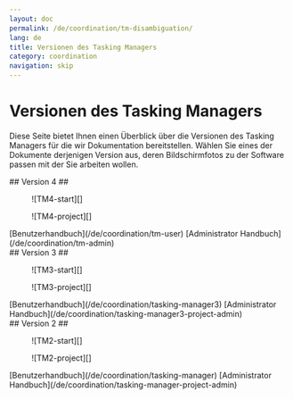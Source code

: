 ```yaml
---
layout: doc
permalink: /de/coordination/tm-disambiguation/
lang: de
title: Versionen des Tasking Managers
category: coordination
navigation: skip
---
```


Versionen des Tasking Managers
============

Diese Seite bietet Ihnen einen Überblick über die Versionen des Tasking Managers für die wir Dokumentation bereitstellen. Wählen Sie eines der Dokumente derjenigen Version aus, deren Bildschirmfotos zu der Software passen mit der Sie arbeiten wollen.

<div class='disambiguation-version' markdown="1">
## Version 4 ##

<figure markdown="1">
![TM4-start][]
</figure>
<figure markdown="1">
![TM4-project][]
</figure>

<div class='disambiguation-link' markdown="1">
[Benutzerhandbuch](/de/coordination/tm-user) [Administrator Handbuch](/de/coordination/tm-admin)
</div>
</div>

<div class='disambiguation-version' markdown="1">
## Version 3 ##

<figure markdown="1">
![TM3-start][]
</figure>
<figure markdown="1">
![TM3-project][]
</figure>

<div class='disambiguation-link' markdown="1">
[Benutzerhandbuch](/de/coordination/tasking-manager3) [Administrator Handbuch](/de/coordination/tasking-manager3-project-admin)
</div>
</div>


<div class='disambiguation-version' markdown="1">
## Version 2 ##

<figure markdown="1">
![TM2-start][]
</figure>
<figure markdown="1">
![TM2-project][]
</figure>

<div class='disambiguation-link' markdown="1">
[Benutzerhandbuch](/de/coordination/tasking-manager) [Administrator Handbuch](/de/coordination/tasking-manager-project-admin)
</div>
</div>


[TM2-start]: /images/coordination/tasking_manager_image01.png
[TM2-project]: /images/coordination/tasking_manager_image04.png
[TM3-start]: /images/coordination/tm3-start.png
[TM3-project]: /images/coordination/tm3-project.png
[TM4-start]: /images/coordination/tm4-start.png
[TM4-project]: /images/coordination/tm4-project.png
